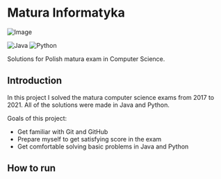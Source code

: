 # Matura Informatyka

![Image](https://arkusze.pl/wp-content/uploads/2019/05/matura-rozszerzona-informatyka.png)

![Java](https://img.shields.io/badge/java-%23ED8B00.svg?style=for-the-badge&logo=java&logoColor=white) ![Python](https://img.shields.io/badge/python-3670A0?style=for-the-badge&logo=python&logoColor=ffdd54)


Solutions for Polish matura exam in Computer Science.

## Introduction

In this project I solved the matura computer science exams from 2017 to 2021.
All of the solutions were made in Java and Python.

Goals of this project:

* Get familiar with Git and GitHub
* Prepare myself to get satisfying score in the exam
* Get comfortable solving basic problems in Java and Python

## How to run